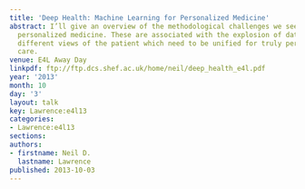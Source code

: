 ```yaml
---
title: 'Deep Health: Machine Learning for Personalized Medicine'
abstract: I’ll give an overview of the methodological challenges we see arising in
  personalized medicine. These are associated with the explosion of data giving us
  different views of the patient which need to be unified for truly personalized health
  care.
venue: E4L Away Day
linkpdf: ftp://ftp.dcs.shef.ac.uk/home/neil/deep_health_e4l.pdf
year: '2013'
month: 10
day: '3'
layout: talk
key: Lawrence:e4l13
categories:
- Lawrence:e4l13
sections: 
authors:
- firstname: Neil D.
  lastname: Lawrence
published: 2013-10-03
---
```

